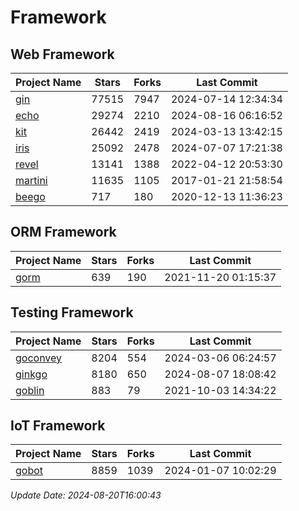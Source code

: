 # Framework

## Web Framework
| Project Name | Stars | Forks | Last Commit |
| ------------ | ----- | ----- | ----------- |
| [gin](https://github.com/gin-gonic/gin) | 77515 | 7947 | 2024-07-14 12:34:34 |
| [echo](https://github.com/labstack/echo) | 29274 | 2210 | 2024-08-16 06:16:52 |
| [kit](https://github.com/go-kit/kit) | 26442 | 2419 | 2024-03-13 13:42:15 |
| [iris](https://github.com/kataras/iris) | 25092 | 2478 | 2024-07-07 17:21:38 |
| [revel](https://github.com/revel/revel) | 13141 | 1388 | 2022-04-12 20:53:30 |
| [martini](https://github.com/go-martini/martini) | 11635 | 1105 | 2017-01-21 21:58:54 |
| [beego](https://github.com/astaxie/beego) | 717 | 180 | 2020-12-13 11:36:23 |

## ORM Framework
| Project Name | Stars | Forks | Last Commit |
| ------------ | ----- | ----- | ----------- |
| [gorm](https://github.com/jinzhu/gorm) | 639 | 190 | 2021-11-20 01:15:37 |

## Testing Framework
| Project Name | Stars | Forks | Last Commit |
| ------------ | ----- | ----- | ----------- |
| [goconvey](https://github.com/smartystreets/goconvey) | 8204 | 554 | 2024-03-06 06:24:57 |
| [ginkgo](https://github.com/onsi/ginkgo) | 8180 | 650 | 2024-08-07 18:08:42 |
| [goblin](https://github.com/franela/goblin) | 883 | 79 | 2021-10-03 14:34:22 |

## IoT Framework
| Project Name | Stars | Forks | Last Commit |
| ------------ | ----- | ----- | ----------- |
| [gobot](https://github.com/hybridgroup/gobot) | 8859 | 1039 | 2024-01-07 10:02:29 |

*Update Date: 2024-08-20T16:00:43*